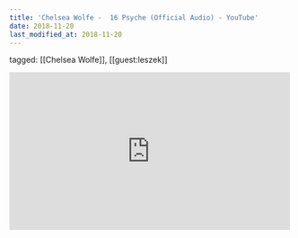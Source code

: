 ```yaml
---
title: 'Chelsea Wolfe -  16 Psyche (Official Audio) - YouTube'
date: 2018-11-20
last_modified_at: 2018-11-20
---
```

tagged: [[Chelsea Wolfe]], [[guest:leszek]]
<iframe allow="accelerometer; autoplay; clipboard-write; encrypted-media; gyroscope; picture-in-picture" allowfullscreen="" frameborder="0" height="281" id="youtube_iframe" src="https://www.youtube.com/embed/OexeAtxr24E?feature=oembed&amp;enablejsapi=1&amp;origin=https://safe.txmblr.com&amp;wmode=opaque" width="500"></iframe>